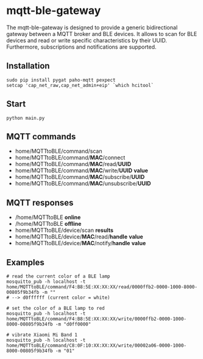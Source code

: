 # mqtt-ble-gateway

The mqtt-ble-gateway is designed to provide a generic bidirectional gateway between a MQTT broker and BLE devices. It allows to scan for BLE devices and read or write specific characteristics by their UUID. Furthermore, subscriptions and notifications are supported.

## Installation
```
sudo pip install pygat paho-mqtt pexpect
setcap 'cap_net_raw,cap_net_admin+eip' `which hcitool`
```

## Start
```
python main.py
```

## MQTT commands
- home/MQTTtoBLE/command/scan
- home/MQTTtoBLE/command/**MAC**/connect
- home/MQTTtoBLE/command/**MAC**/read/**UUID**
- home/MQTTtoBLE/command/**MAC**/write/**UUID** **value**
- home/MQTTtoBLE/command/**MAC**/subscribe/**UUID**
- home/MQTTtoBLE/command/**MAC**/unsubscribe/**UUID**

## MQTT responses
- /home/MQTTtoBLE **online**
- /home/MQTTtoBLE **offline**
- home/MQTTtoBLE/device/scan **results**
- home/MQTTtoBLE/device/**MAC**/read/**handle** **value**
- home/MQTTtoBLE/device/**MAC**/notify/**handle** **value**

## Examples
```
# read the current color of a BLE lamp
mosquitto_pub -h localhost -t home/MQTTtoBLE/command/F4:B8:5E:XX:XX:XX/read/0000ffb2-0000-1000-8000-00805f9b34fb -m ""
# --> d0ffffff (current color = white)

# set the color of a BLE lamp to red
mosquitto_pub -h localhost -t home/MQTTtoBLE/command/F4:B8:5E:XX:XX:XX/write/0000ffb2-0000-1000-8000-00805f9b34fb -m "d0ff0000"

# vibrate Xiaomi Mi Band 1
mosquitto_pub -h localhost -t home/MQTTtoBLE/command/C8:0F:10:XX:XX:XX/write/00002a06-0000-1000-8000-00805f9b34fb -m "01"
```
